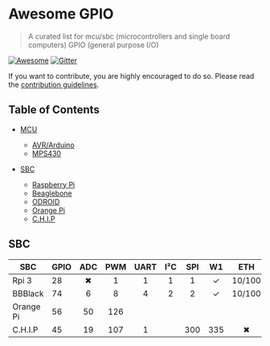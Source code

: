 # Awesome GPIO

> A curated list for mcu/sbc (microcontrollers and single board computers) GPIO (general purpose I/O)

[![Awesome](https://cdn.rawgit.com/sindresorhus/awesome/d7305f38d29fed78fa85652e3a63e154dd8e8829/media/badge.svg)](https://github.com/sindresorhus/awesome) [![Gitter](https://badges.gitter.im/Join%20Chat.svg)](https://gitter.im/nofxx/awesome-ride)

If you want to contribute, you are highly encouraged to do so. Please read the [contribution guidelines](contributing.md).

## Table of Contents

- [MCU](#bikes)
    - [AVR/Arduino](#avr)
    - [MPS430](#mps)
    
- [SBC](#sbc)
    - [Raspberry Pi](#rpi)
    - [Beaglebone](#bbb)
    - [ODROID](#odroid)
    - [Orange Pi](#orangepi)
    - [C.H.I.P](#chip)
  

## SBC


SBC       |   GPIO  |   ADC   |   PWM   |   UART  |  I²C  |  SPI  |   W1   |   ETH   |  WIFI 
----------|---------|:-------:|:-------:|:-------:|:-----:|:-----:|:------:|:-------:|:------:
Rpi 3     |   28    |    ✖    |    1    |    1    |   1   |   1   |    ✓   |  10/100 |   ✓
BBBlack   |   74    |    6    |    8    |    4    |   2   |   2   |    ✓   |  10/100 |   ✖
Orange Pi |   56    |    50   |   126   |         |       |      |      |
C.H.I.P   |   45    |    19   |   107   |    1    |       |  300 |  335 |  ✖




